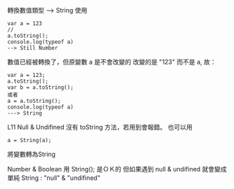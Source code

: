 轉換數值類型 --> String
使用

```
var a = 123
//
a.toString();
console.log(typeof a)
--> Still Number
```
數值已經被轉換了，但原變數 a 是不會改變的
改變的是 "123" 而不是 a, 
故：

```
var a = 123;
a.toString();
var b = a.toString();
或者
a = a.toString();
console.log(typeof a)
---> String 
```

L11
Null & Undifined 沒有 toString 方法，若用到會報錯。
也可以用
```
a = String(a);
```
將變數轉為String

Number & Boolean 用 String(); 是ＯＫ的
但如果遇到 null & undifined 就會變成單純 String : "null" & "undifined"
